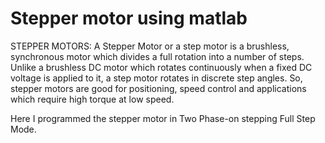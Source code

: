 # Stepper motor using matlab

STEPPER MOTORS:
A Stepper Motor or a step motor is a brushless, synchronous motor which divides a full rotation into a number of steps. Unlike a brushless DC motor which rotates continuously when a fixed DC voltage is applied to it, a step motor rotates in discrete step angles. So, stepper motors are good for positioning, speed control and applications which require high torque at low speed.

Here I programmed the stepper motor in Two Phase-on stepping Full Step Mode.
